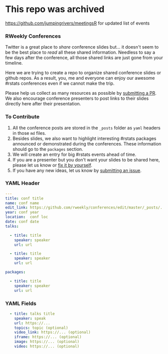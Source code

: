 # This repo was archived

https://github.com/jumpingrivers/meetingsR for updated list of events


### RWeekly Conferences

Twitter is a great place to _share_ conference slides but... it doesn't seem to be the best place to _read_ all these shared information. Needless to say a few days after the conference, all those shared links are just gone from your timeline. 

Here we are trying to create a repo to organize shared conference slides or github repos. As a result, you, me and everyone can enjoy our awesome #rstats conferences even if we cannot make the trip. 

Please help us collect as many resources as possible by [submitting a PR](https://github.com/rweekly/conferences/compare). We also encourage conference presenters to post links to their slides directly here after their presentation. 

### To Contribute

1. All the conference posts are stored in the `_posts` folder as `yaml` headers in those `md` files. 
2. Besides slides, we also want to highlight interesting #rstats packages announced or demonstrated during the conferences. These information should go to the `packages` section. 
3. We will create an entry for big #rstats events ahead of time. 
4. If you are a presenter but you don't want your slides to be shared here, please let us know or [fix it by yourself](https://github.com/rweekly/conferences/compare). 
5. If you have any new ideas, let us know by [submitting an issue](https://github.com/rweekly/conferences/issues/new). 

### YAML Header

```yaml
---
title: conf title
name: conf name
edit_link: https://github.com/rweekly/conferences/edit/master/_posts/....md
year: conf year
location:  conf loc
date: conf date
talks:

  - title: title
    speaker: speaker
    url: url

  - title: title
    speaker: speaker
    url: url

packages:

  - title: title
    speaker: speaker
    url: url

```

### YAML Fields

```yaml
  - title: talks title
    speaker: speak
    url: https://... 
    topics: topic (optional)
    video_link: https://... (optional)
    iframe: https://... (optional)
    image: https://... (optional)
    video: https://... (optional)
```

